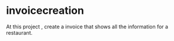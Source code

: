 # invoicecreation
At this project , create a invoice that shows all the information for a restaurant.
